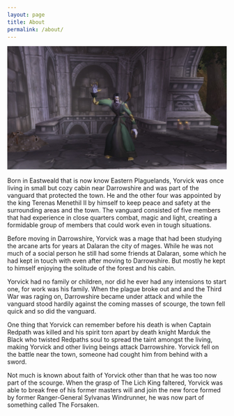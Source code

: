 ```yaml
---
layout: page
title: About
permalink: /about/
---
```


![yorwick waving](/assets/yorwick_waving.jpg)

Born in Eastweald that is now know Eastern Plaguelands, Yorvick was once living in small but cozy cabin near Darrowshire and was part of the vanguard that protected the town. 
He and the other four was appointed by the king Terenas Menethil II by himself to keep peace and safety at the surrounding areas and the town.
The vanguard consisted of five members that had experience in close quarters combat, magic and light, creating a formidable group of members that could work even in tough situations.

Before moving in Darrowshire, Yorvick was a mage that had been studying the arcane arts for years at Dalaran the city of mages. While he was not much of a social person he still had some friends at Dalaran,
some which he had kept in touch with even after moving to Darrowshire. But mostly he kept to himself enjoying the solitude of the forest and his cabin.

Yorvick had no family or children, nor did he ever had any intensions to start one, for work was his family.
When the plague broke out and and the Third War was raging on, Darrowshire became under attack and while the vanguard stood
hardily against the coming masses of scourge, the town fell quick and so did the vanguard.

One thing that Yorvick can remember before his death is when Captain Redpath was killed and his spirit torn apart by death knight 
Marduk the Black who twisted Redpaths soul to spread the taint amongst the living, making Yorvick and other living beings attack
Darrowshire. Yorvick fell on the battle near the town, someone had cought him from behind with a sword.

Not much is known about faith of Yorvick other than that he was too now part of the scourge.
When the grasp of The Lich King faltered, Yorvick was able to break free of his former masters will and join the new force
formed by former Ranger-General Sylvanas Windrunner, he was now part of something called The Forsaken.